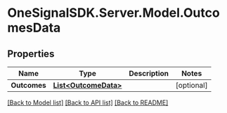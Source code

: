 # OneSignalSDK.Server.Model.OutcomesData

## Properties

Name | Type | Description | Notes
------------ | ------------- | ------------- | -------------
**Outcomes** | [**List&lt;OutcomeData&gt;**](OutcomeData.md) |  | [optional] 

[[Back to Model list]](../README.md#documentation-for-models) [[Back to API list]](../README.md#documentation-for-api-endpoints) [[Back to README]](../README.md)

